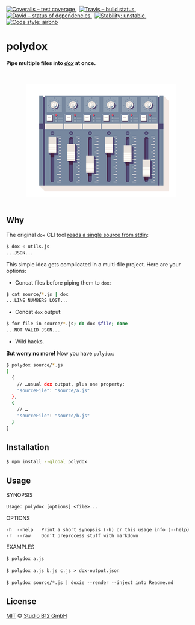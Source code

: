 [![Coveralls – test coverage
](https://img.shields.io/coveralls/studio-b12/polydox.svg?style=flat-square)
](https://coveralls.io/r/studio-b12/polydox)
 [![Travis – build status
](https://img.shields.io/travis/studio-b12/polydox/master.svg?style=flat-square)
](https://travis-ci.org/studio-b12/polydox)
 [![David – status of dependencies
](https://img.shields.io/david/studio-b12/polydox.svg?style=flat-square)
](https://david-dm.org/studio-b12/polydox)
 [![Stability: unstable
](https://img.shields.io/badge/stability-unstable-yellowgreen.svg?style=flat-square)
](https://github.com/studio-b12/polydox/milestones/1.0)
 [![Code style: airbnb
](https://img.shields.io/badge/code%20style-airbnb-blue.svg?style=flat-square)
](https://github.com/airbnb/javascript)




polydox
===

**Pipe multiple files into *[dox][]* at once.**

[dox]:  http://npm.im/dox




<p align="center"><a
  title="Graphic by the great Justin Mezzell"
  href="http://justinmezzell.tumblr.com/post/64773265522"
  >
  <br/>
  <br/>
  <img
    src="Readme/Soundboard.gif"
    width="400"
    height="300"
  />
  <br/>
  <br/>
</a></p>




Why
---

The original `dox` CLI tool [reads a single source from stdin][]:

```sh
$ dox < utils.js
...JSON...
```

This simple idea gets complicated in a multi-file project. Here are your options:

* Concat files before piping them to `dox`:

```sh
$ cat source/*.js | dox
...LINE NUMBERS LOST...
```

* Concat `dox` output:

```sh
$ for file in source/*.js; do dox $file; done
...NOT VALID JSON...
```

* Wild hacks.

**But worry no more!** Now you have `polydox`:

```sh
$ polydox source/*.js
[
  {
    // …usual dox output, plus one property:
    "sourceFile": "source/a.js"
  },
  {
    // …
    "sourceFile": "source/b.js"
  }
]
```

[reads a single source from stdin]:  https://github.com/tj/dox/tree/934b22c#usage-examples




Installation
------------

```sh
$ npm install --global polydox
```




Usage
-----

  SYNOPSIS

    Usage: polydox [options] <file>...


  OPTIONS

    -h  --help   Print a short synopsis (-h) or this usage info (--help)
    -r  --raw    Don’t preprocess stuff with markdown


  EXAMPLES

    $ polydox a.js

    $ polydox a.js b.js c.js > dox-output.json

    $ polydox source/*.js | doxie --render --inject into Readme.md





License
-------

[MIT][] © [Studio B12 GmbH][]

[MIT]:              ./License.md
[Studio B12 GmbH]:  http://studio-b12.de
